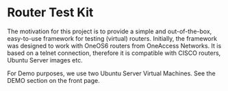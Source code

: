 # Router Test Kit

The motivation for this project is to provide a simple and out-of-the-box, easy-to-use framework for testing (virtual) routers. Initially, the framework was designed to work with OneOS6 routers from OneAccess Networks. It is based on a telnet connection, therefore it is compatible with CISCO routers, Ubuntu Server images etc.

For Demo purposes, we use two Ubuntu Server Virtual Machines. See the DEMO section on the front page.
